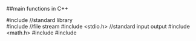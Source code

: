 ##main functions in C++

#include <iostream> //standard library <br>
#include <fstream> //file stream
#include <stdio.h> //standard input output
#include <math.h> 
#include <cstring>
#include <vector>
